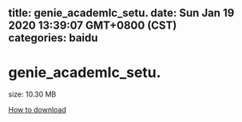 
title: genie_academIc_setu.
date: Sun Jan 19 2020 13:39:07 GMT+0800 (CST)    
categories: baidu
---

# genie_academIc_setu.
size: 10.30 MB
 
 

[How to download](https://bpcam.bemobtrk.com/go/2ceec3aa-1ca2-46d6-b9ff-aaa5c184517c?jno=1449)